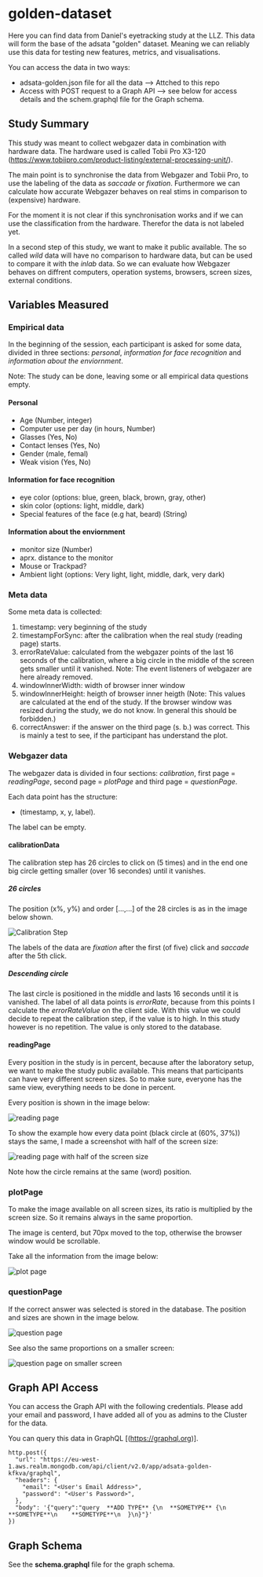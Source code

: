 # golden-dataset
Here you can find data from Daniel's eyetracking study at the LLZ. This data will form the base of the adsata "golden" dataset. Meaning we can reliably use this data for testing new features, metrics, and visualisations. 

You can access the data in two ways:

- adsata-golden.json file for all the data --> Attched to this repo
- Access with POST request to a Graph API --> see below for access details and the schem.graphql file for the Graph schema.

## Study Summary
This study was meant to collect webgazer data in combination with hardware data. The hardware used is called Tobii Pro X3-120 (https://www.tobiipro.com/product-listing/external-processing-unit/). 

The main point is to synchronise the data from Webgazer and Tobii Pro, to use the labeling of the data as *saccade* or *fixation*. Furthermore we can calculate how accurate Webgazer behaves on real stims in comparison to (expensive) hardware.

For the moment it is not clear if this synchronisation works and if we can use the classification from the hardware. Therefor the data is not labeled yet.

In a second step of this study, we want to make it public available. The so called *wild* data will have no comparison to hardware data, but can be used to compare it with the *inlab* data. So we can evaluate how Webgazer behaves on diffrent computers, operation systems, browsers, screen sizes, external conditions.

## Variables Measured

### Empirical data
In the beginning of the session, each participant is asked for some data, divided in three sections: *personal*, *information for face recognition* and *information about the enviornment*.

Note: The study can be done, leaving some or all empirical data questions empty.

#### Personal

- Age (Number, integer)
- Computer use per day (in hours, Number)
- Glasses (Yes, No)
- Contact lenses (Yes, No)
- Gender (male, femal)
- Weak vision (Yes, No)

#### Information for face recognition

- eye color (options: blue, green, black, brown, gray, other)
- skin color (options: light, middle, dark)
- Special features of the face (e.g hat, beard) (String)

#### Information about the enviornment

- monitor size (Number)
- aprx. distance to the monitor
- Mouse or Trackpad?
- Ambient light (options: Very light, light, middle, dark, very dark)

### Meta data

Some meta data is collected:

1. timestamp: very beginning of the study
2. timestampForSync: after the calibration when the real study (reading page) starts.
3. errorRateValue: calculated from the webgazer points of the last 16 seconds of the calibration, where a big circle in the middle of the screen gets smaller until it vanished. Note: The event listeners of webgazer are here already removed. 
4. windowInnerWidth: width of browser inner window
5. windowInnerHeight: heigth of browser inner heigth (Note: This values are calculated at the end of the study. If the browser window was resized during the study, we do not know. In general this should be forbidden.)
6. correctAnswer: if the answer on the third page (s. b.) was correct. This is mainly a test to see, if the participant has understand the plot. 

### Webgazer data

The webgazer data is divided in four sections: *calibration*, first page = *readingPage*, second page = *plotPage* and third page = *questionPage*.

Each data point has the structure:

- (timestamp, x, y, label).

The label can be empty.

#### calibrationData

The calibration step has 26 circles to click on (5 times) and in the end one big circle getting smaller (over 16 secondes) until it vanishes. 

##### 26 circles

The position (x%, y%) and order [...,...] of the 28 circles is as in the image below shown. 

![Calibration Step](./documentation/calibrationStep.png)

The labels of the data are *fixation* after the first (of five) click and *saccade* after the 5th click.

##### Descending circle

The last circle is positioned in the middle and lasts 16 seconds until it is vanished.
The label of all data points is *errorRate*, because from this points I calculate the *errorRateValue* on the client side. With this value we could decide to repeat the calibration step, if the value is to high. In this study however is no repetition. The value is only stored to the database.

#### readingPage

Every position in the study is in percent, because after the laboratory setup, we want to make the study public available. This means that participants can have very different screen sizes. So to make sure, everyone has the same view, everything needs to be done in percent.

Every position is shown in the image below:

![reading page](./documentation/readingPageBig.png)

To show the example how every data point (black circle at (60%, 37%)) stays the same, I made a screenshot with half of the screen size:

![reading page with half of the screen size](./documentation/readingPageSmall.png) 

Note how the circle remains at the same (word) position.

### plotPage

To make the image available on all screen sizes, its ratio is multiplied by the screen size. So it remains always in the same proportion.

The image is centerd, but 70px moved to the top, otherwise the browser window would be scrollable. 

Take all the information from the image below:

![plot page](./documentation/plotPageBig.png)


### questionPage

If the correct answer was selected is stored in the database. The position and sizes are shown in the image below.

![question page](./documentation/questionPageBig.png)

See also the same proportions on a smaller screen:

![question page on smaller screen](./documentation/questionPageSmall.png)

## Graph API Access

You can access the Graph API with the following credentials. Please add your email and password, I have added all of you as admins to the Cluster for the data. 

You can query this data in GraphQL [(https://graphql.org)].

```curl
http.post({
  "url": "https://eu-west-1.aws.realm.mongodb.com/api/client/v2.0/app/adsata-golden-kfkva/graphql",
  "headers": {
    "email": "<User's Email Address>",
    "password": "<User's Password>",
  },
  "body": '{"query":"query  **ADD TYPE** {\n  **SOMETYPE** {\n    **SOMETYPE**\n    **SOMETYPE**\n  }\n}"}'
})
```


## Graph Schema

See the **schema.graphql** file for the graph schema.

